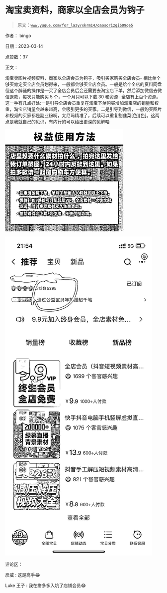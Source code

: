 # 淘宝卖资料，商家以全店会员为钩子

> 原文：[`www.yuque.com/for_lazy/xkrm14/qaosorizgi609qe5`](https://www.yuque.com/for_lazy/xkrm14/qaosorizgi609qe5)

作者： bingo

日期：2023-03-14

点赞数：37

正文：

淘宝卖图片视频资料，商家以全店会员为钩子，吸引买家购买全店会员- 相比单个够买肯定买全店会员划得来，一般都会够买全店会员。一般是给个全店的资料网盘但这个醉骚的操作是—买了全店会员后会还需要去淘宝店下单，然后添加微信去微信退款，每次只能购买 5 个，一个月只可以下载 30 和资源- 全店有上百个资源。这一手有几点好处:一是引导全店会员重复在淘宝下单购买增加淘宝店的销量和权重，淘宝店销量会越来越高，会吸引更多的买家。二是引导到微信，一般购买图片和视频的买家都是副业粉啊，太尼玛精准了，后续可以重复割韭菜[色][色]。这两点是我就自己的见识，有内行的可以给出更深的见解哈

![](img/576ff01ca9b76598ab65126000533bee.png)  

![](img/54d79f2b70861f30bc54279b9bf2619c.png)  

评论区：

彦威 : 这是高手😂

Luke 王子 : 我在拼多多入坑了店铺会员😂


